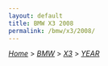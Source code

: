 ```yaml
---
layout: default
title: BMW X3 2008
permalink: /bmw/x3/2008/
---
```

[*Home*](/) > [*BMW*](/bmw/) > [*X3*](/bmw/x3/) > [*YEAR*](/bmw/x3/year/)
